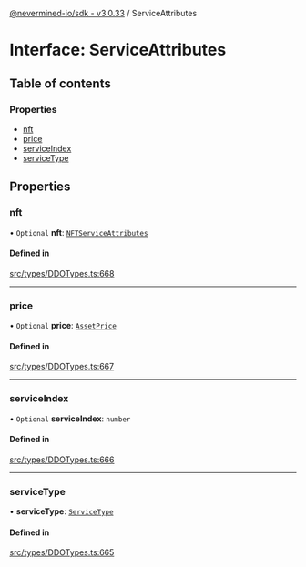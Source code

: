 [@nevermined-io/sdk - v3.0.33](../code-reference.md) / ServiceAttributes

# Interface: ServiceAttributes

## Table of contents

### Properties

- [nft](ServiceAttributes.md#nft)
- [price](ServiceAttributes.md#price)
- [serviceIndex](ServiceAttributes.md#serviceindex)
- [serviceType](ServiceAttributes.md#servicetype)

## Properties

### nft

• `Optional` **nft**: [`NFTServiceAttributes`](../classes/NFTServiceAttributes.md)

#### Defined in

[src/types/DDOTypes.ts:668](https://github.com/nevermined-io/sdk-js/blob/3d639fcb0e672437e35812b11fb840dbd7e96061/src/types/DDOTypes.ts#L668)

---

### price

• `Optional` **price**: [`AssetPrice`](../classes/AssetPrice.md)

#### Defined in

[src/types/DDOTypes.ts:667](https://github.com/nevermined-io/sdk-js/blob/3d639fcb0e672437e35812b11fb840dbd7e96061/src/types/DDOTypes.ts#L667)

---

### serviceIndex

• `Optional` **serviceIndex**: `number`

#### Defined in

[src/types/DDOTypes.ts:666](https://github.com/nevermined-io/sdk-js/blob/3d639fcb0e672437e35812b11fb840dbd7e96061/src/types/DDOTypes.ts#L666)

---

### serviceType

• **serviceType**: [`ServiceType`](../code-reference.md#servicetype)

#### Defined in

[src/types/DDOTypes.ts:665](https://github.com/nevermined-io/sdk-js/blob/3d639fcb0e672437e35812b11fb840dbd7e96061/src/types/DDOTypes.ts#L665)
